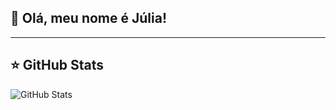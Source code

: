 ## 💜 Olá, meu nome é Júlia!
---

## ⭐ GitHub Stats

![GitHub Stats](https://github-readme-stats.vercel.app/api?username=iuricode&show_icons=true)
